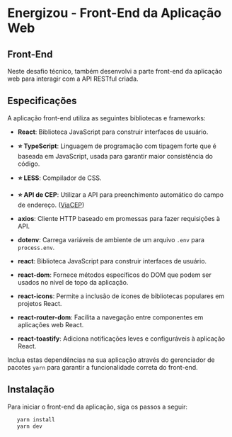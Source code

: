 # Energizou - Front-End da Aplicação Web

## Front-End

Neste desafio técnico, também desenvolvi a parte front-end da aplicação web para interagir com a API RESTful criada.

## Especificações

A aplicação front-end utiliza as seguintes bibliotecas e frameworks:

- **React**: Biblioteca JavaScript para construir interfaces de usuário.
- **⭐ TypeScript**: Linguagem de programação com tipagem forte que é baseada em JavaScript, usada para garantir maior consistência do código.
- **⭐ LESS**: Compilador de CSS.
- **⭐ API de CEP**: Utilizar a API para preenchimento automático do campo de endereço. ([ViaCEP](https://viacep.com.br))
  
- **axios**: Cliente HTTP baseado em promessas para fazer requisições à API.
- **dotenv**: Carrega variáveis de ambiente de um arquivo `.env` para `process.env`.
- **react**: Biblioteca JavaScript para construir interfaces de usuário.
- **react-dom**: Fornece métodos específicos do DOM que podem ser usados no nível de topo da aplicação.
- **react-icons**: Permite a inclusão de ícones de bibliotecas populares em projetos React.
- **react-router-dom**: Facilita a navegação entre componentes em aplicações web React.
- **react-toastify**: Adiciona notificações leves e configuráveis à aplicação React.

Inclua estas dependências na sua aplicação através do gerenciador de pacotes `yarn` para garantir a funcionalidade correta do front-end.

## Instalação

Para iniciar o front-end da aplicação, siga os passos a seguir:

```bash
   yarn install
   yarn dev
```
